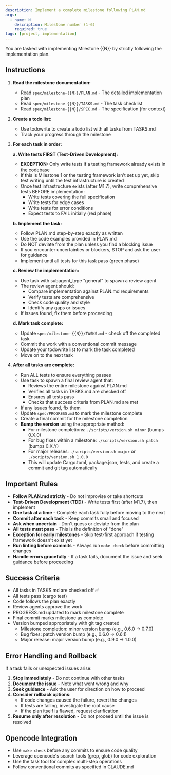 ```yaml
---
description: Implement a complete milestone following PLAN.md
args:
  - name: N
    description: Milestone number (1-6)
    required: true
tags: [project, implementation]
---
```


You are tasked with implementing Milestone {{N}} by strictly following the implementation plan.

## Instructions

1. **Read the milestone documentation:**
   - Read `spec/milestone-{{N}}/PLAN.md` - The detailed implementation plan
   - Read `spec/milestone-{{N}}/TASKS.md` - The task checklist
   - Read `spec/milestone-{{N}}/SPEC.md` - The specification (for context)

2. **Create a todo list:**
   - Use todowrite to create a todo list with all tasks from TASKS.md
   - Track your progress through the milestone

3. **For each task in order:**

   **a. Write tests FIRST (Test-Driven Development):**
   - **EXCEPTION:** Only write tests if a testing framework already exists in the codebase
   - If this is Milestone 1 or the testing framework isn't set up yet, skip test writing until the test infrastructure is created
   - Once test infrastructure exists (after M1.7), write comprehensive tests BEFORE implementation:
     - Write tests covering the full specification
     - Write tests for edge cases
     - Write tests for error conditions
     - Expect tests to FAIL initially (red phase)

   **b. Implement the task:**
   - Follow PLAN.md step-by-step exactly as written
   - Use the code examples provided in PLAN.md
   - Do NOT deviate from the plan unless you find a blocking issue
   - If you encounter uncertainties or blockers, STOP and ask the user for guidance
   - Implement until all tests for this task pass (green phase)

   **c. Review the implementation:**
   - Use task with subagent_type "general" to spawn a review agent
   - The review agent should:
     - Compare implementation against PLAN.md requirements
     - Verify tests are comprehensive
     - Check code quality and style
     - Identify any gaps or issues
   - If issues found, fix them before proceeding

   **d. Mark task complete:**
   - Update `spec/milestone-{{N}}/TASKS.md` - check off the completed task
   - Commit the work with a conventional commit message
   - Update your todowrite list to mark the task completed
   - Move on to the next task

4. **After all tasks are complete:**
   - Run ALL tests to ensure everything passes
   - Use task to spawn a final review agent that:
     - Reviews the entire milestone against PLAN.md
     - Verifies all tasks in TASKS.md are checked off
     - Ensures all tests pass
     - Checks that success criteria from PLAN.md are met
   - If any issues found, fix them
   - Update `spec/PROGRESS.md` to mark the milestone complete
   - Create a final commit for the milestone completion
   - **Bump the version** using the appropriate method:
     - For milestone completions: `./scripts/version.sh minor` (bumps 0.X.0)
     - For bug fixes within a milestone: `./scripts/version.sh patch` (bumps 0.X.Y)
     - For major releases: `./scripts/version.sh major` or `./scripts/version.sh 1.0.0`
     - This will update Cargo.toml, package.json, tests, and create a commit and git tag automatically

## Important Rules

- **Follow PLAN.md strictly** - Do not improvise or take shortcuts
- **Test-Driven Development (TDD)** - Write tests first (after M1.7), then implement
- **One task at a time** - Complete each task fully before moving to the next
- **Commit after each task** - Keep commits small and focused
- **Ask when uncertain** - Don't guess or deviate from the plan
- **All tests must pass** - This is the definition of "done"
- **Exception for early milestones** - Skip test-first approach if testing framework doesn't exist yet
- **Run linting before commits** - Always run `make check` before committing changes
- **Handle errors gracefully** - If a task fails, document the issue and seek guidance before proceeding

## Success Criteria

- All tasks in TASKS.md are checked off ✅
- All tests pass (cargo test)
- Code follows the plan exactly
- Review agents approve the work
- PROGRESS.md updated to mark milestone complete
- Final commit marks milestone as complete
- Version bumped appropriately with git tag created
  - Milestone completion: minor version bump (e.g., 0.6.0 -> 0.7.0)
  - Bug fixes: patch version bump (e.g., 0.6.0 -> 0.6.1)
  - Major release: major version bump (e.g., 0.9.0 -> 1.0.0)

## Error Handling and Rollback

If a task fails or unexpected issues arise:

1. **Stop immediately** - Do not continue with other tasks
2. **Document the issue** - Note what went wrong and why
3. **Seek guidance** - Ask the user for direction on how to proceed
4. **Consider rollback options**:
   - If code changes caused the failure, revert the changes
   - If tests are failing, investigate the root cause
   - If the plan itself is flawed, request clarification
5. **Resume only after resolution** - Do not proceed until the issue is resolved

## Opencode Integration

- Use `make check` before any commits to ensure code quality
- Leverage opencode's search tools (grep, glob) for code exploration
- Use the task tool for complex multi-step operations
- Follow conventional commits as specified in CLAUDE.md